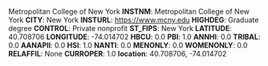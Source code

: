 
Metropolitan College of New York
**INSTNM**: Metropolitan College of New York
**CITY**: New York
**INSTURL**: https://www.mcny.edu
**HIGHDEG**: Graduate degree
**CONTROL**: Private nonprofit
**ST_FIPS**: New York
**LATITUDE**: 40.708706
**LONGITUDE**: -74.014702
**HBCU**: 0.0
**PBI**: 1.0
**ANNHI**: 0.0
**TRIBAL**: 0.0
**AANAPII**: 0.0
**HSI**: 1.0
**NANTI**: 0.0
**MENONLY**: 0.0
**WOMENONLY**: 0.0
**RELAFFIL**: None
**CURROPER**: 1.0
**location**: 40.708706, -74.014702